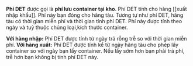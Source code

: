 **Phí DET** được gọi là **phí lưu container tại kho**. Phí DET tính cho hàng [[xuất nhập khẩu]].
Phí này bạn đóng cho hãng tàu. Tương tự như phí DET, hãng tàu có thời gian miễn phí và thời gian tính phí DET. Phí này được tính theo ngày và tuỳ thuộc chủng loại,kích thước container.

**Với hàng nhập:** Phí DET được tính từ ngày trả rỗng trễ so với thời gian miễn phí.
**Với hàng xuất:** Phí DET được tính kể từ ngày hãng tàu cho phép lấy container so với ngày bạn lấy container. Nếu lấy sớm hơn bạn phải trả phí, trễ hơn bạn không bị tính phí DET này. 